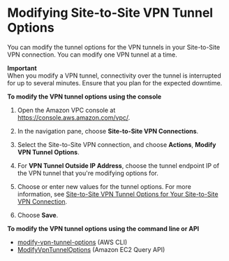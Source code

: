 # Modifying Site\-to\-Site VPN Tunnel Options<a name="modify-vpn-tunnel-options"></a>

You can modify the tunnel options for the VPN tunnels in your Site\-to\-Site VPN connection\. You can modify one VPN tunnel at a time\.

**Important**  
When you modify a VPN tunnel, connectivity over the tunnel is interrupted for up to several minutes\. Ensure that you plan for the expected downtime\.

**To modify the VPN tunnel options using the console**

1. Open the Amazon VPC console at [https://console\.aws\.amazon\.com/vpc/](https://console.aws.amazon.com/vpc/)\.

1. In the navigation pane, choose **Site\-to\-Site VPN Connections**\.

1. Select the Site\-to\-Site VPN connection, and choose **Actions**, **Modify VPN Tunnel Options**\.

1. For **VPN Tunnel Outside IP Address**, choose the tunnel endpoint IP of the VPN tunnel that you're modifying options for\.

1. Choose or enter new values for the tunnel options\. For more information, see [Site\-to\-Site VPN Tunnel Options for Your Site\-to\-Site VPN Connection](VPNTunnels.md)\.

1. Choose **Save**\.

**To modify the VPN tunnel options using the command line or API**
+ [modify\-vpn\-tunnel\-options](https://docs.aws.amazon.com/cli/latest/reference/ec2/modify-vpn-tunnel-options.html) \(AWS CLI\)
+ [ModifyVpnTunnelOptions](https://docs.aws.amazon.com/AWSEC2/latest/APIReference/API_ModifyVpnTunnelOptions.html) \(Amazon EC2 Query API\)